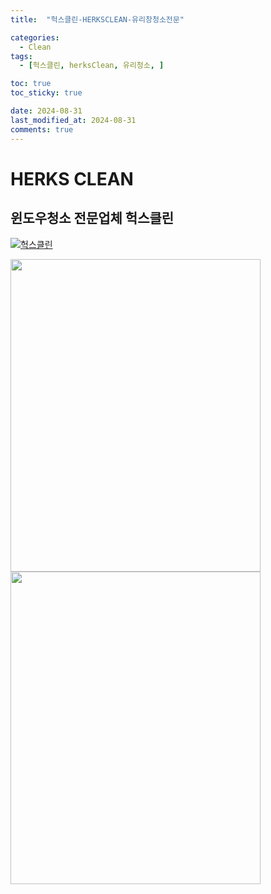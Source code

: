 ```yaml
---
title:  "헉스클린-HERKSCLEAN-유리창청소전문" 

categories:
  - Clean
tags:
  - [헉스클린, herksClean, 유리청소, ]

toc: true
toc_sticky: true

date: 2024-08-31
last_modified_at: 2024-08-31
comments: true
---
```




# HERKS CLEAN
## 윈도우청소 전문업체 헉스클린


[![헉스클린](https://herkss.github.io/assets/images/헉스클린배너.jpg)](https://blog.naver.com/herks)

<img src="https://herkss.github.io/assets/images/clean/1.png" width="400" height="500" />

<img src="https://herkss.github.io/assets/images/clean/2.png" width="400" height="500" />
